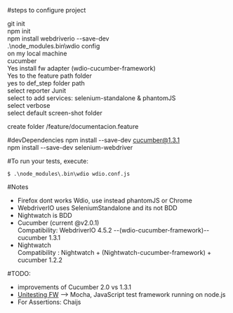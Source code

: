 #steps to configure project

git init  
npm init  
npm install webdriverio --save-dev  
.\node_modules\.bin\wdio config     
on my local machine     
  cucumber      
  Yes install fw adapter (wdio-cucumber-framework)      
  Yes to the feature path folder      
  yes to def_step folder path     
  select reporter Junit     
  select to add services: selenium-standalone & phantomJS     
  select verbose      
  select default screen-shot folder

create folder /feature/documentacion.feature


#devDependencies
npm install  --save-dev cucumber@1.3.1      
npm install  --save-dev selenium-webdriver      

#To run your tests, execute:
  ```shell
  $ .\node_modules\.bin\wdio wdio.conf.js
  ```
#Notes
- Firefox dont works Wdio, use instead phantomJS or Chrome
- WebdriverIO uses SeleniumStandalone and its not BDD
- Nightwatch is BDD
- Cucumber (current @v2.0.1)  
Compatibility: WebdriverIO 4.5.2 --(wdio-cucumber-framework)-- cucumber 1.3.1
- Nightwatch  
Compatibility : Nightwatch + (Nightwatch-cucumber-framework) + cucumber 1.2.2


#TODO:

- improvements of Cucumber 2.0 vs 1.3.1
- [Unitesting FW](https://en.wikipedia.org/wiki/List_of_unit_testing_frameworks#JavaScript) --> Mocha, JavaScript test framework running on node.js
- For Assertions: Chaijs
